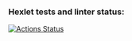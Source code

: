 ### Hexlet tests and linter status:
[![Actions Status](https://github.com/xemyleigh/frontend-project-12/workflows/hexlet-check/badge.svg)](https://github.com/xemyleigh/frontend-project-12/actions)
